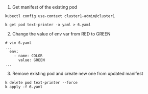 1. Get manifest of the existing pod

```
kubectl config use-context cluster1-admin@cluster1

k get pod text-printer -o yaml > 6.yaml
```

2. Change the value of env var from RED to GREEN

```
# vim 6.yaml
...
  env:
    - name: COLOR
      value: GREEN
...
```

3. Remove existing pod and create new one from updated manifest

```
k delete pod text-printer --force
k apply -f 6.yaml
```
